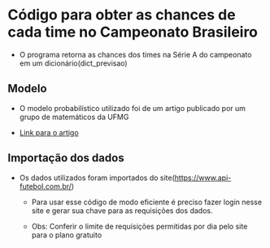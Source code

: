 # Código para obter as chances de cada time no Campeonato Brasileiro

* O programa retorna as chances dos times na Série A do campeonato em um dicionário(dict_previsao)

## Modelo

* O modelo probabilístico utilizado foi de um artigo publicado por um grupo de matemáticos da UFMG

* [Link para o artigo](https://silo.tips/download/probabilidades-no-futebol)

## Importação dos dados

* Os dados utilizados foram importados do site(https://www.api-futebol.com.br/)

    - Para usar esse código de modo eficiente é preciso fazer login nesse site e 
    gerar sua chave para as requisições dos dados.

    - Obs: Conferir o limite de requisições permitidas por dia pelo site para o plano gratuito
